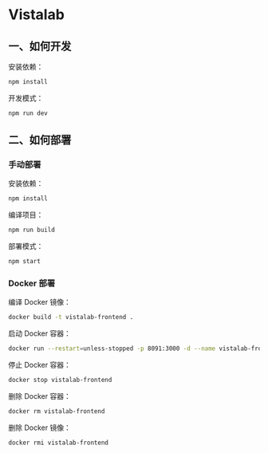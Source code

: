 # Vistalab

## 一、如何开发

安装依赖：

```bash
npm install
```

开发模式：

```bash
npm run dev
```

## 二、如何部署

### 手动部署

安装依赖：

```bash
npm install
```

编译项目：

```bash
npm run build
```

部署模式：

```bash
npm start
```

### Docker 部署

编译 Docker 镜像：

```bash
docker build -t vistalab-frontend .
```

启动 Docker 容器：

```bash
docker run --restart=unless-stopped -p 8091:3000 -d --name vistalab-frontend vistalab-frontend
```

停止 Docker 容器：

```bash
docker stop vistalab-frontend
```

删除 Docker 容器：

```bash
docker rm vistalab-frontend
```

删除 Docker 镜像：

```bash
docker rmi vistalab-frontend
```
